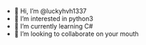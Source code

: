 - 👋 Hi, I’m @luckyhvh1337
- 👀 I’m interested in python3
- 🌱 I’m currently learning C#
- 💞️ I’m looking to collaborate on your mouth

<!---
luckyhvh1337/luckyhvh1337 is a ✨ special ✨ repository because its `README.md` (this file) appears on your GitHub profile.
You can click the Preview link to take a look at your changes.
--->
